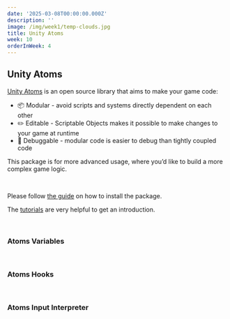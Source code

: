 ```yaml
---
date: '2025-03-08T00:00:00.000Z'
description: ''
image: /img/week1/temp-clouds.jpg
title: Unity Atoms
week: 10
orderInWeek: 4
---
```


<script>import VideoEmbed from '$lib/VideoEmbed.svelte'</script>

## Unity Atoms

[Unity Atoms](https://unity-atoms.github.io/unity-atoms/) is an open source library that aims to make your game code:

* 📦 Modular - avoid scripts and systems directly dependent on each other
* ✏️ Editable - Scriptable Objects makes it possible to make changes to your game at runtime
* 🐛 Debuggable - modular code is easier to debug than tightly coupled code

This package is for more advanced usage, where you’d like to build a more complex game logic.

 

Please follow [the guide](https://unity-atoms.github.io/unity-atoms/introduction/installation) on how to install the package.

The [tutorials](https://unity-atoms.github.io/unity-atoms/tutorials/creating-atoms) are very helpful to get an introduction.

 

### Atoms Variables

<VideoEmbed youtube="dKkeKJS8-nM"></VideoEmbed>

 

### Atoms Hooks

<VideoEmbed youtube="gAFbuQfNHVU"></VideoEmbed>

 

### Atoms Input Interpreter

<VideoEmbed youtube="r36stfSQR0U"></VideoEmbed>
